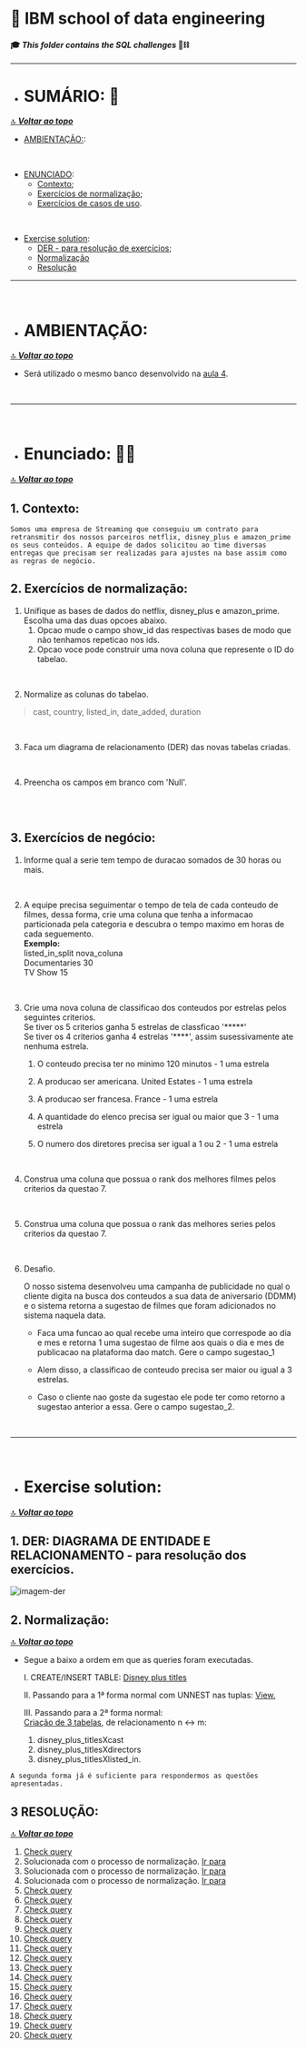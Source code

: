 # :robot: IBM school of data engineering 
#### :mortar_board: *This folder contains the SQL challenges* :game_die::chains:

***

- # SUMÁRIO: :round_pushpin:
[:top: ***Voltar ao topo***](#robot-ibm-school-of-data-engineering)

- [AMBIENTAÇÃO:](#ambientação):

<br>

- [ENUNCIADO](#enunciado-man_teacher):
    - [Contexto](#1-contexto);
    - [Exercícios de normalização](#2-exercícios-de-normalização);
    - [Exercícios de casos de uso](#3-exercícios-de-casos-de-uso).

<br>

- [Exercise solution](#exercise-solution):
    - [DER - para resolução de exercícios](#1-der-diagrama-de-entidade-e-relacionamento---para-resolução-dos-exercícios);
    - [Normalização](#2-normalização)
    - [Resolução](#3-resolução)

***

<br>

- # AMBIENTAÇÃO:
[:top: ***Voltar ao topo***](#robot-ibm-school-of-data-engineering)
- Será utilizado o mesmo banco desenvolvido na [aula 4](../4-Movies_table-Exercicios/README.md).

<br>

***

<br>

- # Enunciado: :man_teacher:
[:top: ***Voltar ao topo***](#robot-ibm-school-of-data-engineering)
<br>

## 1. Contexto: <br>
``Somos uma empresa de Streaming que conseguiu um contrato para retransmitir dos nossos parceiros netflix, disney_plus e amazon_prime os seus conteúdos. A equipe de dados solicitou ao time diversas entregas que precisam ser realizadas para ajustes na base assim como as regras de negócio.``

## 2. Exercícios de normalização: <br>

1. Unifique as bases de dados do netflix, disney_plus e amazon_prime. Escolha uma das duas opcoes abaixo.
    1. Opcao mude o campo show_id das respectivas bases de modo que não tenhamos repeticao nos ids.
    1. Opcao voce pode construir uma nova coluna que represente o ID do tabelao. 

<br>

2. Normalize as colunas do tabelao.

> cast, country, listed_in, date_added, duration

<br>

3. Faca um diagrama de relacionamento (DER) das novas tabelas criadas.

<br>

4. Preencha os campos em branco com 'Null'.

<br><br>

## 3. Exercícios de negócio:

1. Informe qual a serie tem tempo de duracao somados de 30 horas ou mais.

<br>

2. A equipe precisa seguimentar o tempo de tela de cada conteudo de filmes, dessa forma, 
crie uma coluna que tenha a informacao particionada pela categoria e descubra o tempo maximo em horas de cada seguemento.<br>
<b>Exemplo:</b><br>
listed_in_split nova_coluna <br>
Documentaries  30<br>
TV Show        15

<br>

3. Crie uma nova coluna de classificao dos conteudos por estrelas pelos seguintes criterios.<br>
Se tiver os 5 criterios ganha 5 estrelas de classficao '*****'<br>
Se tiver os 4 criterios ganha 4 estrelas '****', assim susessivamente ate nenhuma estrela.
    
    1. O conteudo precisa ter no minimo 120 minutos - 1 uma  estrela 

    2. A producao ser americana. United Estates - 1 uma estrela 
    
    3. A producao ser francesa. France - 1 uma estrela 
    
    4. A quantidade do elenco precisa ser igual ou maior que 3 - 1 uma estrela 
    
    5. O numero dos diretores precisa ser igual a 1 ou 2 - 1 uma estrela 

<br>

4. Construa uma coluna que possua o rank dos melhores filmes pelos criterios da questao 7.

<br>

5. Construa uma coluna que possua o rank das melhores series pelos criterios da questao 7.

<br>

6. Desafio. 

    O nosso sistema desenvolveu uma campanha de publicidade no qual o cliente digita na busca dos conteudos a sua data de aniversario (DDMM) e o sistema retorna a sugestao de filmes que foram adicionados no sistema naquela data. 

    - Faca uma funcao ao qual recebe uma inteiro que correspode ao dia e mes e retorna 1 uma sugestao de filme aos quais o dia e mes de publicacao na plataforma dao match. Gere o campo sugestao_1

    - Alem disso, a classificao de conteudo precisa ser maior ou igual a 3 estrelas.

    - Caso o cliente nao goste da sugestao ele pode ter como retorno a sugestao anterior a essa. Gere o campo sugestao_2.

<br>

***

<br>

- # Exercise solution:
[:top: ***Voltar ao topo***](#robot-ibm-school-of-data-engineering)
## 1. DER: DIAGRAMA DE ENTIDADE E RELACIONAMENTO - para resolução dos exercícios.
![imagem-der](./images/der-disney.png)

## 2. Normalização:
[:top: ***Voltar ao topo***](#robot-ibm-school-of-data-engineering)

- Segue a baixo a ordem em que as queries foram executadas.
    
    I. CREATE/INSERT TABLE: [Disney plus titles](./queries/0-disney_plus_titles-create-insert-table.sql)

    II. Passando para a 1ª forma normal com UNNEST nas tuplas: [View.](./queries/1-forma-disney_plus_titles-unnested-all.sql.sql)

    III. Passando para a 2ª forma normal: <br>
    [Criação de 3 tabelas](./queries/2-forma-disney_plus_titles-unnested-all.sql), de relacionamento n <-> m:
    1. disney_plus_titlesXcast
    2. disney_plus_titlesXdirectors
    3. disney_plus_titlesXlisted_in.

```A segunda forma já é suficiente para respondermos as questões apresentadas.```

## 3 RESOLUÇÃO:
[:top: ***Voltar ao topo***](#robot-ibm-school-of-data-engineering)

1. [Check query](./queries/31-querie.sql)
1. Solucionada com o processo de normalização. [Ir para](#2-normalização)
1. Solucionada com o processo de normalização. [Ir para](#2-normalização)
1. Solucionada com o processo de normalização. [Ir para](#2-normalização)
1. [Check query](./queries/35-querie.sql)
1. [Check query](./queries/36-querie.sql)
1. [Check query](./queries/37-querie.sql)
1. [Check query](./queries/38-querie.sql)
1. [Check query](./queries/39-querie.sql)
1. [Check query](./queries/310-querie.sql)
1. [Check query](./queries/311-querie.sql)
1. [Check query](./queries/312-querie.sql)
1. [Check query](./queries/313-querie.sql)
1. [Check query](./queries/314-querie.sql)
1. [Check query](./queries/315-querie.sql)
1. [Check query](./queries/316-querie.sql)
1. [Check query](./queries/317-querie.sql)
1. [Check query](./queries/318-querie.sql)
1. [Check query](./queries/319-querie.sql)
1. [Check query](./queries/320-querie.sql)